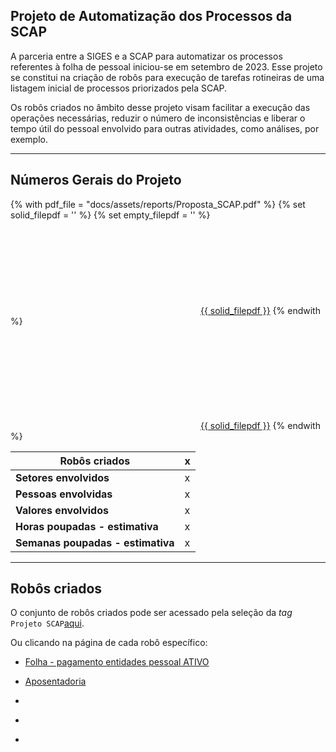 ## Projeto de Automatização dos Processos da SCAP

A parceria entre a SIGES e a SCAP para automatizar os processos referentes à folha de pessoal iniciou-se em setembro de 2023. Esse projeto se constitui na criação de robôs para execução de tarefas rotineiras de uma listagem inicial de processos priorizados pela SCAP.

Os robôs criados no âmbito desse projeto visam facilitar a execução das operações necessárias, reduzir o número de inconsistências e liberar o tempo útil do pessoal envolvido para outras atividades, como análises, por exemplo.  

- - - 

## Números Gerais do Projeto

<!--- file: docs/projetos/scap.md --->
{% with pdf_file = "docs/assets/reports/Proposta_SCAP.pdf" %}
{% set solid_filepdf = '<i class="fas fa-file-pdf"></i>' %}
{% set empty_filepdf = '<i class="far fa-file-pdf"></i>' %}
<object data="{{ pdf_file }}" type="application/pdf">
    <embed src="{{ pdf_file }}" type="application/pdf" />
</object>
<a href="{{ pdf_file }}" class="image fit">{{ solid_filepdf }}</a>
{% endwith %}

<object data="{{ pdf_file }}" type="application/pdf">
    <embed src="{{ pdf_file }}" type="application/pdf" />
</object>
<a href="{{ pdf_file }}" class="image fit">{{ solid_filepdf }}</a>
{% endwith %}


| **Robôs criados**       | x  |
| ----------- | ------------------------------------ |
| **Setores envolvidos**       | x |
| **Pessoas envolvidas**    | x |
| **Valores envolvidos**    | x |
| **Horas poupadas - estimativa**    | x |
| **Semanas poupadas - estimativa**    | x |

- - - 

## Robôs criados

O conjunto de robôs criados pode ser acessado pela seleção da _tag_ `Projeto SCAP`[aqui](https://lab-mg.github.io/automatizacoes/robos/#projeto-scap).

Ou clicando na página de cada robô específico:

- [Folha - pagamento entidades pessoal ATIVO](https://lab-mg.github.io/automatizacoes/robos/folha_bancos_entidades/)

- [Aposentadoria](https://lab-mg.github.io/automatizacoes/robos/aposentadoria/)

- []()

- []()

- []() 